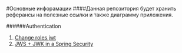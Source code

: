 #Основные инфорамации
####Данная репозитория будет хранить реферансы на полезные ссылки и также диаграмму приложения. 

######Authentication
1. [Change roles jwt](https://stackoverflow.com/questions/43978021/update-change-roles-claim-or-any-other-claim-in-jwt)
2. [JWS + JWK in a Spring Security](https://www.baeldung.com/spring-security-oauth2-jws-jwk)